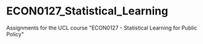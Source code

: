 # ECON0127_Statistical_Learning
Assignments for the UCL course "ECON0127 - Statistical Learning for Public Policy" 
